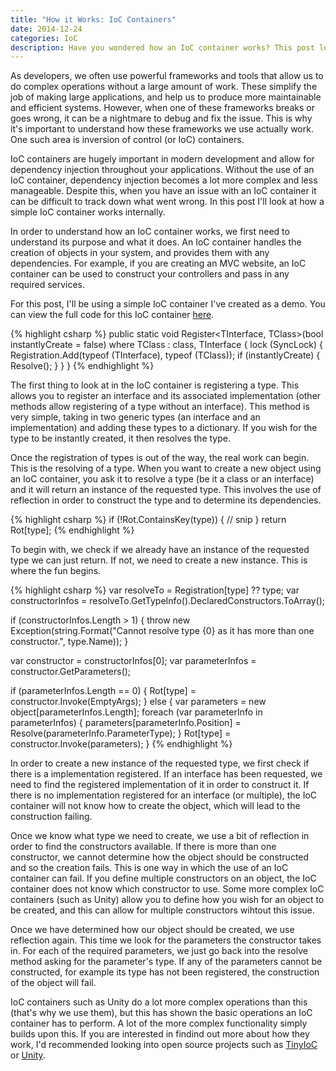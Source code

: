 ```yaml
---
title: "How it Works: IoC Containers"
date: 2014-12-24
categories: IoC
description: Have you wondered how an IoC container works? This post looks at how a simple IoC container functions, and what might go wrong when you are using one.
---
```


As developers, we often use powerful frameworks and tools that allow us to do complex operations without a large amount of work. These simplify the job of making large applications, and help us to produce more maintainable and efficient systems. However, when one of these frameworks breaks or goes wrong, it can be a nightmare to debug and fix the issue. This is why it's important to understand how these frameworks we use actually work. One such area is inversion of control (or IoC) containers.

IoC containers are hugely important in modern development and allow for dependency injection throughout your applications. Without the use of an IoC container, dependency injection becomes a lot more complex and less manageable. Despite this, when you have an issue with an IoC container it can be difficult to track down what went wrong. In this post I'll look at how a simple IoC container works internally.

In order to understand how an IoC container works, we first need to understand its purpose and what it does. An IoC container handles the creation of objects in your system, and provides them with any dependencies. For example, if you are creating an MVC website, an IoC container can be used to construct your controllers and pass in any required services.

For this post, I'll be using a simple IoC container I've created as a demo. You can view the full code for this IoC container [here](https://gist.github.com/rcbdev/e8bb66ba8b4638065e51).

{% highlight csharp %}
public static void Register<TInterface, TClass>(bool instantlyCreate = false) where TClass : class, TInterface
{
  lock (SyncLock)
  {
    Registration.Add(typeof (TInterface), typeof (TClass));
    if (instantlyCreate)
    {
      Resolve<TInterface>();
    }
  }
}
{% endhighlight %}

The first thing to look at in the IoC container is registering a type. This allows you to register an interface and its associated implementation (other methods allow registering of a type without an interface). This method is very simple, taking in two generic types (an interface and an implementation) and adding these types to a dictionary. If you wish for the type to be instantly created, it then resolves the type.

Once the registration of types is out of the way, the real work can begin. This is the resolving of a type. When you want to create a new object using an IoC container, you ask it to resolve a type (be it a class or an interface) and it will return an instance of the requested type. This involves the use of reflection in order to construct the type and to determine its dependencies.

{% highlight csharp %}
if (!Rot.ContainsKey(type))
{
  // snip
}
return Rot[type];
{% endhighlight %}

To begin with, we check if we already have an instance of the requested type we can just return. If not, we need to create a new instance. This is where the fun begins.

{% highlight csharp %}
var resolveTo = Registration[type] ?? type;
var constructorInfos = resolveTo.GetTypeInfo().DeclaredConstructors.ToArray();

if (constructorInfos.Length > 1)
{
  throw new Exception(string.Format("Cannot resolve type {0} as it has more than one constructor.", type.Name));
}

var constructor = constructorInfos[0];
var parameterInfos = constructor.GetParameters();

if (parameterInfos.Length == 0)
{
  Rot[type] = constructor.Invoke(EmptyArgs);
}
else
{
  var parameters = new object[parameterInfos.Length];
  foreach (var parameterInfo in parameterInfos)
  {
    parameters[parameterInfo.Position] = Resolve(parameterInfo.ParameterType);
  }
  Rot[type] = constructor.Invoke(parameters);
}
{% endhighlight %}

In order to create a new instance of the requested type, we first check if there is a implementation registered. If an interface has been requested, we need to find the registered implementation of it in order to construct it. If there is no implementation registered for an interface (or multiple), the IoC container will not know how to create the object, which will lead to the construction failing.

Once we know what type we need to create, we use a bit of reflection in order to find the constructors available. If there is more than one constructor, we cannot determine how the object should be constructed and so the creation fails. This is one way in which the use of an IoC container can fail. If you define multiple constructors on an object, the IoC container does not know which constructor to use. Some more complex IoC containers (such as Unity) allow you to define how you wish for an object to be created, and this can allow for multiple constructors wihtout this issue.

Once we have determined how our object should be created, we use reflection again. This time we look for the parameters the constructor takes in. For each of the required parameters, we just go back into the resolve method asking for the parameter's type. If any of the parameters cannot be constructed, for example its type has not been registered, the construction of the object will fail.

IoC containers such as Unity do a lot more complex operations than this (that's why we use them), but this has shown the basic operations an IoC container has to perform. A lot of the more complex functionality simply builds upon this. If you are interested in findind out more about how they work, I'd recommended looking into open source projects such as [TinyIoC](https://github.com/grumpydev/TinyIoC) or [Unity](https://unity.codeplex.com/).
